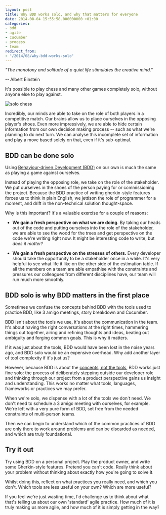 ```yaml
---
layout: post
title: Why BDD works solo, and why that matters for everyone
date: 2014-08-04 15:55:58.000000000 +01:00
categories:
- bdd
- agile
- cucumber
- process
- team
redirect_from:
- "/2014/08/why-bdd-works-solo"
---
```

*"The monotony and solitude of a quiet life stimulates the creative mind."*

-- Albert Einstein

It's possible to play chess and many other games completely solo, without anyone else to play against.

![solo chess](http://chrismdp.com/files/solo-chess.jpg)

Incredibly, our minds are able to take on the role of both players in a competitive match. Our brains allow us to place ourselves in the opposing player's shoes. Even more impressively, we are able to hide certain information from our own decision making process -- such as what we're planning to do next turn. We can analyse this incomplete set of information and play a move based solely on that, even if it's sub-optimal.

## BDD can be done solo

Using [Behaviour-driven Development (BDD)](/tags#bdd) on our own is much the same as playing a game against ourselves.

Instead of playing the opposing role, we take on the role of the stakeholder. We put ourselves in the shoes of the person paying for or commissioning the project. Because the BDD practice of writing gherkin-style features forces us to think in plain English, we jettison the role of programmer for a moment, and drift in the non-technical solution thought-space.

Why is this important? It's a valuable exercise for a couple of reasons:

* **We gain a fresh perspective on what we are doing.** By taking our heads out of the code and putting ourselves into the role of the stakeholder, we are able to see the wood for the trees and get perspective on the code we're writing right now. It might be interesting code to write, but *does it matter?*

* **We gain a fresh perspective on the stresses of others.** Every developer should take the opportunity to be a stakeholder once in a while. It's very helpful to see what life it like on the other side of the estimation table. If all the members on a team are able empathise with the constraints and pressures our colleagues from different disciplines have, our team will run much more smoothly.

## BDD solo is why BDD matters in the first place

Sometimes we confuse the concepts behind BDD with the tools used to practice BDD, like 3 amigo meetings, story breakdown and Cucumber.

BDD isn't about the tools we use, it's about the communication in the team. It's about having the right conversations at the right times, hammering things out together, airing and refining thoughts and ideas, beating out ambiguity and forging common goals. This is why it matters.

If it was just about the tools, BDD would have been lost in the noise years ago, and BDD solo would be an expensive overhead. Why add another layer of tool complexity if it's just us?

However, because BDD is about the [concepts, not the tools](http://chrismdp.com/2013/01/bdd-is-not-cucumber), BDD works just fine solo: the process of deliberately stepping outside our developer role and thinking through our project from a product perspective gains us insight and understanding. This works no matter what tools, languages, frameworks or practices we may prefer.

When we're solo, we dispense with a lot of the tools we don't need. We don't need to schedule a 3 amigo meeting with ourselves, for example. We're left with a very pure form of BDD, set free from the needed constraints of multi-person teams.

Then we can begin to understand which of the common practices of BDD are only there to work around problems and can be discarded as needed, and which are truly foundational.

## Try it out

Try using BDD on a personal project. Play the product owner, and write some Gherkin-style features. Pretend you can't code. Really think about your problem without thinking about exactly how you're going to solve it.

Whilst doing this, reflect on what practices you really need, and which you don't. Which tools are less useful on your own? Which are more useful?

If you feel we're just wasting time, I'd challenge us to think about what that's telling us about our own 'standard' agile practice. How much of it is truly making us more agile, and how much of it is simply getting in the way?
